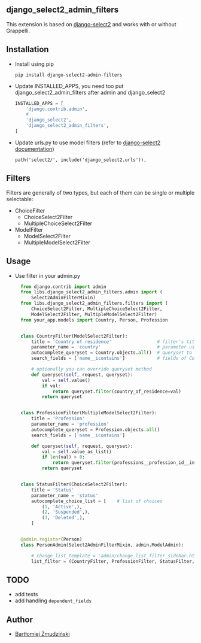 
## django_select2_admin_filters

This extension is based on [django-select2](https://github.com/applegrew/django-select2) and works with or without Grappelli.

## Installation

* Install using pip

    ```
    pip install django-select2-admin-filters
    ```

* Update INSTALLED_APPS, you need too put django_select2_admin_filters after admin and django_select2

    ```python
    INSTALLED_APPS = [
        'django.contrib.admin',
        #
        'django_select2',
        'django_select2_admin_filters',
    ]
    ```

* Update urls.py to use model filters (refer to [django-select2 documentation](https://django-select2.readthedocs.io/en/latest/get_started.html#installation))

    ```
    path('select2/', include('django_select2.urls')),
    ```

## Filters

Filters are generally of two types, but each of them can be single or multiple selectable:
* ChoiceFilter
  * ChoiceSelect2Filter
  * MultipleChoiceSelect2Filter
* ModelFilter
  * ModelSelect2Filter
  * MultipleModelSelect2Filter

## Usage

* Use filter in your admin.py
    ```python
      from django.contrib import admin
      from libs.django_select2_admin_filters.admin import (
          Select2AdminFilterMixin)
      from libs.django_select2_admin_filters.filters import (
          ChoiceSelect2Filter, MultipleChoiceSelect2Filter,
          ModelSelect2Filter, MultipleModelSelect2Filter)
      from your_app.models import Country, Person, Profession


      class CountryFilter(ModelSelect2Filter):
          title = 'Country of residence'                 # filter's title
          parameter_name = 'country'                     # parameter used in url and by default field name of Foreign Key used to filter results
          autocomplete_queryset = Country.objects.all()  # queryset to autocomplete
          search_fields = ['name__icontains']            # fields of Country model used to filtering

          # optionally you can override queryset method
          def queryset(self, request, queryset):
              val = self.value()
              if val:
                  return queryset.filter(country_of_residence=val)
              return queryset


      class ProfessionFilter(MultipleModelSelect2Filter):
          title = 'Profession'
          parameter_name = 'profession'
          autocomplete_queryset = Profession.objects.all()
          search_fields = ['name__icontains']

          def queryset(self, request, queryset):
              val = self.value_as_list()
              if len(val) > 0:
                  return queryset.filter(professions__profession_id__in=val)
              return queryset


      class StatusFilter(ChoiceSelect2Filter):
          title = 'Status'
          parameter_name = 'status'
          autocomplete_choice_list = [    # list of choices
              (1, 'Active',),
              (2, 'Suspended',),
              (3, 'Deleted',),
          ]


      @admin.register(Person)
      class PersonAdmin(Select2AdminFilterMixin, admin.ModelAdmin):

          # change_list_template = 'admin/change_list_filter_sidebar.html' <- DON'T override change_list_template
          list_filter = (CountryFilter, ProfessionFilter, StatusFilter,) # actually you cannot mix filters with traditional filters

    ```

## TODO

* add tests
* add handling `dependent_fields`

## Author

* [Bartłomiej Żmudziński](https://github.com/bartekzmudzinski)
